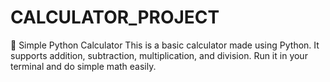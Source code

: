# CALCULATOR_PROJECT
🧮 Simple Python Calculator This is a basic calculator made using Python. It supports addition, subtraction, multiplication, and division. Run it in your terminal and do simple math easily.
